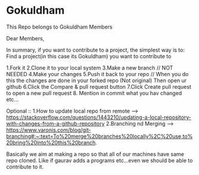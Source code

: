 # Gokuldham
This Repo belongs to Gokuldham Members

Dear Members, 

In summary, if you want to contribute to a project, the simplest way is to:
Find a project(in this case its Gokuldham) you want to contribute to

1.Fork it
2.Clone it to your local system
3.Make a new branch // NOT NEEDED
4.Make your changes
5.Push it back to your repo // When you do this the changes are done in your forked repo (Not original)
Then open ur github
6.Click the Compare & pull request button
7.Click Create pull request to open a new pull request
8. Mention in commit what you hav changed etc...

Optional :: 
1.How to update local repo from remote --> https://stackoverflow.com/questions/1443210/updating-a-local-repository-with-changes-from-a-github-repository
2.Branching nd Merging --> https://www.varonis.com/blog/git-branching#:~:text=To%20merge%20branches%20locally%2C%20use,to%20bring%20into%20this%20branch. 

Basically we aim at making a repo so that all of our machines have same repo cloned.
Like if gaurav adds a programs etc...even we should be able to contribute to it.
